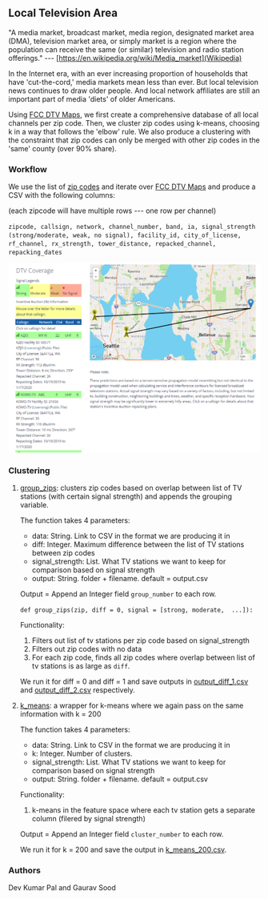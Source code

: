 ## Local Television Area

"A media market, broadcast market, media region, designated market area (DMA), television market area, or simply market is a region where the population can receive the same (or similar) television and radio station offerings." --- [https://en.wikipedia.org/wiki/Media_market](Wikipedia)

In the Internet era, with an ever increasing proportion of households that have 'cut-the-cord,' media markets mean less than ever. But local television news continues to draw older people. And local network affiliates are still an important part of media 'diets' of older Americans. 

Using [FCC DTV Maps](https://www.fcc.gov/media/engineering/dtvmaps), we first create a comprehensive database of all local channels per zip code. Then, we cluster zip codes using k-means, choosing k in a way that follows the 'elbow' rule. We also produce a clustering with the constraint that zip codes can only be merged with other zip codes in the 'same' county (over 90% share).

### Workflow

We use the list of [zip codes](data/us_zipcodes.csv) and iterate over [FCC DTV Maps](https://www.fcc.gov/media/engineering/dtvmaps) and produce a CSV with the following columns:

(each zipcode will have multiple rows --- one row per channel)

`zipcode, callsign, network, channel_number, band, ia, signal_strength (strong/moderate, weak, no signal), facility_id, city_of_license, rf_channel, rx_strength, tower_distance, repacked_channel, repacking_dates`

![example](example.png)

### Clustering

1. [group_zips](scripts/04_group_zips.py): clusters zip codes based on overlap between list of TV stations (with certain signal strength) and appends the grouping variable.
   
   The function takes 4 parameters:
   * data: String. Link to CSV in the format we are producing it in
   * diff: Integer. Maximum difference between the list of TV stations between zip codes
   * signal_strength: List. What TV stations we want to keep for comparison based on signal strength  
   * output: String. folder + filename. default = output.csv
  
   Output = Append an Integer field `group_number` to each row.

   `def group_zips(zip, diff = 0, signal = [strong, moderate,  ...]):`

   Functionality: 
   	1. Filters out list of tv stations per zip code based on signal_strength 
   	2. Filters out zip codes with no data
   	3. For each zip code, finds all zip codes where overlap between list of tv stations is as large as `diff`.

   We run it for diff = 0 and diff = 1 and save outputs in [output_diff_1.csv](output/output_diff_1.csv) and [output_diff_2.csv](output/output_diff_2.csv) respectively.

2. [k_means](scripts/k_means.py): a wrapper for k-means where we again pass on the same information with k = 200

   The function takes 4 parameters:
   * data: String. Link to CSV in the format we are producing it in
   * k: Integer. Number of clusters. 
   * signal_strength: List. What TV stations we want to keep for comparison based on signal strength  
   * output: String. folder + filename. default = output.csv
   
   Functionality:
   1. k-means in the feature space where each tv station gets a separate column (filered by signal strength)

   Output = Append an Integer field `cluster_number` to each row.

   We run it for k = 200 and save the output in [k_means_200.csv](output/k_means_200.csv).

### Authors

Dev Kumar Pal and Gaurav Sood
